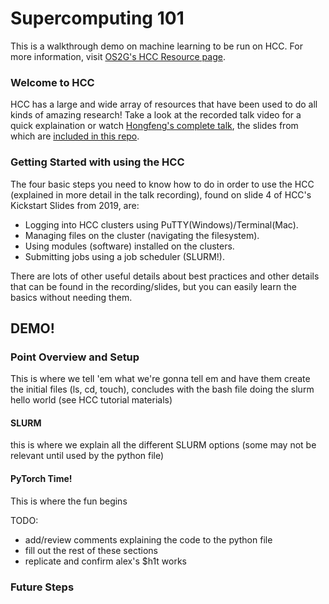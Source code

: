 # Supercomputing 101
This is a walkthrough demo on machine learning to be run on HCC. For more information, visit [OS2G's HCC Resource page](https://os2g.unl.edu/hcc).

### Welcome to HCC

HCC has a large and wide array of resources that have been used to do all kinds of amazing research! Take a look at the recorded talk video for a quick explaination or watch [Hongfeng's complete talk](https://hcc.unl.edu/hcc-kickstart-2021), the slides from which are [included in this repo](20220906_Introduction.pdf).

### Getting Started with using the HCC
The four basic steps you need to know how to do in order to use the HCC (explained in more detail in the talk recording), found on slide 4 of HCC's Kickstart Slides from 2019, are:
- Logging into HCC clusters using PuTTY(Windows)/Terminal(Mac).
- Managing files on the cluster (navigating the filesystem).
- Using modules (software) installed on the clusters.
- Submitting jobs using a job scheduler (SLURM!).

There are lots of other useful details about best practices and other details that can be found in the recording/slides, but you can easily learn the basics without needing them.

## DEMO!

### Point Overview and Setup
This is where we tell 'em what we're gonna tell em and have them create the initial files (ls, cd, touch), concludes with the bash file doing the slurm hello world (see HCC tutorial materials)

#### SLURM
this is where we explain all the different SLURM options (some may not be relevant until used by the python file)

#### PyTorch Time!
This is where the fun begins

TODO:
- add/review comments explaining the code to the python file
- fill out the rest of these sections
- replicate and confirm alex's $h1t works

### Future Steps
